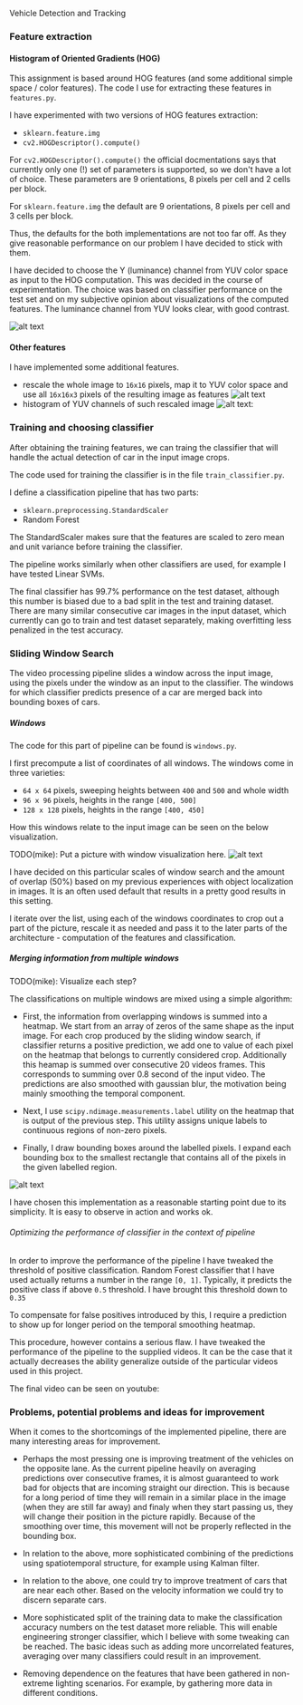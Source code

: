 Vehicle Detection and Tracking


[//]: # (Image References)

[image_hog_features]: ./img/hog_features.jpg "HOG Features Example"
[image_hist_features]: ./img/hist_features.jpg "Histogram Features Example"
[image_lowres_features]: ./img/lowres_features.jpg "Low-res Features Example"
[image_boxes_visualization]: ./img/boxes_visualization.jpg "Visualization of considered crops"
[image_combining_predictions]: ./img/combining_predictions.jpg "Combining predictions"

### Feature extraction
#### Histogram of Oriented Gradients (HOG)

This assignment is based around HOG features (and some additional simple space / color features).
The code I use for extracting these features in `features.py`.

I have experimented with two versions of HOG features extraction: 
  - `sklearn.feature.img`
  - `cv2.HOGDescriptor().compute()` 


For `cv2.HOGDescriptor().compute()` the official docmentations says that 
currently only one (!) set of parameters is supported, so we don't have a lot of choice.
These parameters are 9 orientations, 8 pixels per cell and 2 cells per block.

For `sklearn.feature.img` the default are 9 orientations, 8 pixels per cell and 3 
cells per block.

Thus, the defaults for the both implementations are not too far off. As they give reasonable
performance on our problem I have decided to stick with them.

I have decided to choose the Y (luminance) channel from YUV color space as 
input to the HOG computation. This was decided in the course of experimentation.
The choice was based on classifier performance on the test set and on my 
subjective opinion about visualizations of the computed features.
The luminance channel from YUV looks clear, with good contrast.

![alt text][image_hog_features]


#### Other features

I have implemented some additional features.

  - rescale the whole image to `16x16` pixels, map it to YUV color space and use
  all `16x16x3` pixels of the resulting image as features
![alt text][image_lowres_features]
  - histogram of YUV channels of such rescaled image
![alt text][image_hist_features]: 

### Training and choosing classifier


After obtaining the training features, we can traing the classifier
that will handle the actual detection of car in the input image crops.

The code used for training the classifier is in the file `train_classifier.py`.

I define a classification pipeline that has two parts:
  - `sklearn.preprocessing.StandardScaler`
  - Random Forest

The StandardScaler makes sure that the features are scaled to
zero mean and unit variance before training the classifier.

The pipeline works similarly when other classifiers
are used, for example I have tested Linear SVMs.

The final classifier has 99.7% performance on the test dataset, 
although this number is biased due to a bad split in the test and training dataset.
There are many similar consecutive car images in the input dataset, which currently
can go to train and test dataset separately, making overfitting less penalized in the 
test accuracy.


### Sliding Window Search

The video processing pipeline slides a window across the input image,
using the pixels under the window as an input to the classifier. The 
windows for which classifier predicts presence of a car are merged
back into bounding boxes of cars.


##### Windows
The code for this part of pipeline can be found is `windows.py`.


I first precompute a list of coordinates of all windows.
The windows come in three varieties:
  - `64 x 64` pixels, sweeping heights between `400` and `500` and whole width
  - `96 x 96` pixels, heights in the range `[400, 500]`
  - `128 x 128` pixels, heights in the range `[400, 450]`

How this windows relate to the input image can be seen on the below 
visualization.

TODO(mike): Put a picture with window visualization here.
![alt text][image_boxes_visualization]

I have decided on this particular scales of window search
and the amount of overlap (50%) based on my previous
experiences with object localization in images. It is an often used
default that results in a pretty good results in this setting.

I iterate over the list, using each of the windows coordinates to 
crop out a part of the picture, rescale it as needed and pass it 
to the later parts of the architecture - computation of the features
and classification.
  
  
##### Merging information from multiple windows

TODO(mike): Visualize each step? 

The classifications on multiple windows are mixed using a simple algorithm:

* First, the information from overlapping windows is summed into a heatmap.
We start from an array of zeros of the same shape as the input image. For each 
crop produced by the sliding window search, if classifier returns a 
positive prediction, we add one to value of each pixel on the heatmap
that belongs to currently considered crop. Additionally this heamap is summed over
consecutive 20 videos frames. This corresponds to summing over 0.8 second of 
the input video. The predictions are also smoothed with gaussian blur, the motivation being 
mainly smoothing the temporal component.

* Next, I use `scipy.ndimage.measurements.label` utility on the heatmap that
is output of the previous step. This utility assigns unique labels to continuous
regions of non-zero pixels. 

* Finally, I draw bounding boxes around the labelled pixels. I expand each bounding 
box to the smallest rectangle that contains all of the pixels in the given labelled 
region.

![alt text][image_combining_predictions]

I have chosen this implementation as a reasonable starting point due to
its simplicity. It is easy to observe in action and works ok.



###### Optimizing the performance of classifier in the context of pipeline

In order to improve the performance of the pipeline I have tweaked the 
threshold of positive classification.
Random Forest classifier that I have used actually returns a number in the 
range `[0, 1]`. Typically, it predicts the positive class if above
`0.5` threshold. I have brought this threshold down to `0.35`

To compensate for false positives introduced by this, I require a prediction 
to show up for longer period on the temporal smoothing heatmap.


This procedure, however contains a serious flaw. I have tweaked the performance of
the pipeline to the supplied videos. It can be the case that it actually decreases
the ability generalize outside of the particular videos used in this project.


The final video can be seen on youtube:



### Problems, potential problems and ideas for improvement


When it comes to the shortcomings of the implemented pipeline, there are many interesting
areas for improvement.

* Perhaps the most pressing one is improving treatment of the vehicles on
 the opposite lane. As the current pipeline heavily on averaging predictions
 over consecutive frames, it is almost guaranteed to work bad
 for objects that are incoming straight our direction. This is because
 for a long period of time they will remain in a similar place in the image 
 (when they are still far away) and finaly when they start passing us, they will 
 change their position in the picture rapidly. Because of the smoothing over time,
 this movement will not be properly reflected in the bounding box.

* In relation to the above, more sophisticated combining of the predictions using
spatiotemporal structure, for example using Kalman filter.

* In relation to the above, one could try to improve treatment of cars that are
near each other. Based on the velocity information we could try to discern
separate cars.

* More sophisticated split of the training data to make the classification accuracy 
  numbers on the test dataset more reliable. This will enable engineering stronger 
  classifier, which I believe with some tweaking can be reached. The basic ideas such
  as adding more uncorrelated features, averaging over many classifiers could result
  in an improvement.

* Removing dependence on the features that have been gathered in non-extreme lighting
scenarios. For example, by gathering more data in different conditions.

